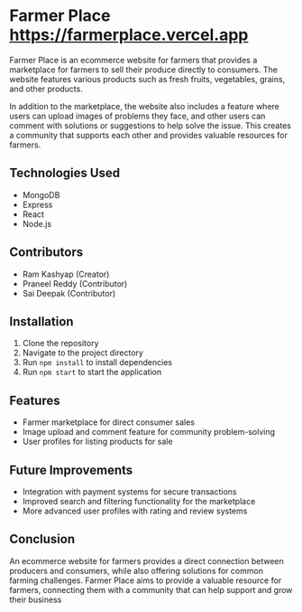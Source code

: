Farmer Place
https://farmerplace.vercel.app
============

Farmer Place is an ecommerce website for farmers that provides a marketplace for farmers to sell their produce directly to consumers. The website features various products such as fresh fruits, vegetables, grains, and other products.

In addition to the marketplace, the website also includes a feature where users can upload images of problems they face, and other users can comment with solutions or suggestions to help solve the issue. This creates a community that supports each other and provides valuable resources for farmers.

Technologies Used
-----------------

-   MongoDB
-   Express
-   React
-   Node.js

Contributors
------------

-   Ram Kashyap (Creator)
-   Praneel Reddy (Contributor)
-   Sai Deepak (Contributor)

Installation
------------

1.  Clone the repository
2.  Navigate to the project directory
3.  Run `npm install` to install dependencies
4.  Run `npm start` to start the application

Features
--------

-   Farmer marketplace for direct consumer sales
-   Image upload and comment feature for community problem-solving
-   User profiles for listing products for sale

Future Improvements
-------------------

-   Integration with payment systems for secure transactions
-   Improved search and filtering functionality for the marketplace
-   More advanced user profiles with rating and review systems

Conclusion
----------

An ecommerce website for farmers provides a direct connection between producers and consumers, while also offering solutions for common farming challenges. Farmer Place aims to provide a valuable resource for farmers, connecting them with a community that can help support and grow their business
